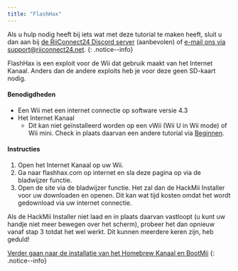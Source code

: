 ```yaml
---
title: "FlashHax"
---
```


Als u hulp nodig heeft bij iets wat met deze tutorial te maken heeft, sluit u dan aan bij [de RiiConnect24 Discord server](https://discord.gg/b4Y7jfD) (aanbevolen) of [e-mail ons via support@riiconnect24.net](mailto:support@riiconnect24.net).
{: .notice--info}

FlashHax is een exploit voor de Wii dat gebruik maakt van het Internet Kanaal. Anders dan de andere exploits heb je voor deze geen SD-kaart nodig.

#### Benodigdheden

- Een Wii met een internet connectie op software versie 4.3
- Het Internet Kanaal
   - Dit kan niet geïnstalleerd worden op een vWii (Wii U in Wii mode) of Wii mini. Check in plaats daarvan een andere tutorial via [Beginnen](/get-started).

#### Instructies

1. Open het Internet Kanaal op uw Wii.
2. Ga naar flashhax.com op internet en sla deze pagina op via de bladwijzer functie.
3. Open de site via de bladwijzer functie. Het zal dan de HackMii Installer voor uw downloaden en openen. Dit kan wat tijd kosten omdat het wordt gedownload via uw internet connectie.

Als de HackMii Installer niet laad en in plaats daarvan vastloopt (u kunt uw handje niet meer bewegen over het scherm), probeer het dan opnieuw vanaf stap 3 totdat het wel werkt. Dit kunnen meerdere keren zijn, heb geduld!

[Verder gaan naar de installatie van het Homebrew Kanaal en BootMii](hbc)
{: .notice--info}
